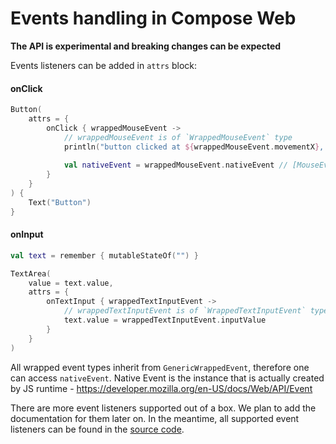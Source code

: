 # Events handling in Compose Web

**The API is experimental and breaking changes can be expected**

Events listeners can be added in `attrs` block:

#### onClick
```kotlin
Button(
    attrs = {
        onClick { wrappedMouseEvent -> 
            // wrappedMouseEvent is of `WrappedMouseEvent` type    
            println("button clicked at ${wrappedMouseEvent.movementX}, ${wrappedMouseEvent.movementY}")
            
            val nativeEvent = wrappedMouseEvent.nativeEvent // [MouseEvent](https://developer.mozilla.org/en/docs/Web/API/MouseEvent)
        }
    }
) {
    Text("Button")
}
```

#### onInput
```kotlin
val text = remember { mutableStateOf("") }

TextArea(
    value = text.value,
    attrs = {
        onTextInput { wrappedTextInputEvent ->
            // wrappedTextInputEvent is of `WrappedTextInputEvent` type
            text.value = wrappedTextInputEvent.inputValue
        }
    }
)
```

All wrapped event types inherit from `GenericWrappedEvent`, therefore one can access `nativeEvent`. 
Native Event is the instance that is actually created by JS runtime - 
https://developer.mozilla.org/en-US/docs/Web/API/Event


There are more event listeners supported out of a box. We plan to add the documentation for them later on.
In the meantime, all supported event listeners can be found in the [source code](https://github.com/JetBrains/androidx/blob/compose-web-main/compose/web/src/jsMain/kotlin/androidx/compose/web/attributes/EventsListenerBuilder.kt).